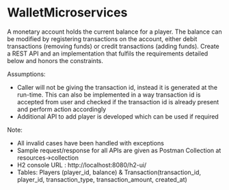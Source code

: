 # WalletMicroservices
A monetary account holds the current balance for a player. The balance can be modified by registering transactions on the account, either debit transactions (removing funds) or credit transactions (adding funds). Create a REST API and an implementation that fulfils the requirements detailed below and honors the constraints.

Assumptions:
 - Caller will not be giving the transaction id, instead it is generated at the run-time. This can also be implemented in a way transaction id is accepted from user and checked if the transaction id is already present and perform action accordingly
 - Additional API to add player is developed which can be used if required

Note: 
- All invalid cases have been handled with exceptions
- Sample request/response for all APIs are given as Postman Collection at resources->collection
- H2 console URL : http://localhost:8080/h2-ui/
- Tables: Players (player_id, balance) & Transaction(transaction_id, player_id, transaction_type, transaction_amount, created_at)
